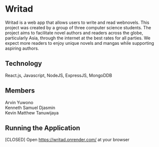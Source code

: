# Writad </br>
Writad is a web app that allows users to write and read webnovels. This project was created by a group of three computer science students. The project aims to facilitate novel authors and readers across the globe, particularly Asia, through the internet at the best rates for all parties. We expect more readers to enjoy unique novels and mangas while supporting aspiring authors.</br>

## Technology
React.js, Javascript, NodeJS, ExpressJS, MongoDDB </br>

## Members</br>
 Arvin Yuwono</br>
 Kenneth Samuel Djasmin</br>
 Kevin Matthew Tanuwijaya</br>

## Running the Application</br>
[CLOSED] Open https://writad.onrender.com/ at your browser</br>

